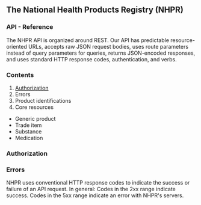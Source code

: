 ## The National Health Products Registry (NHPR)
### API - Reference

The NHPR API is organized around REST. Our API has predictable resource-oriented URLs, accepts raw JSON request bodies, uses route parameters instead of query parameters for queries, returns JSON-encoded responses, and uses standard HTTP response codes, authentication, and verbs.

### Contents

1. [Authorization](/authorization.md)
2. Errors
3. Product identifications
4. Core resources
  - Generic product
  - Trade item
  - Substance
  - Medication

### Authorization


### Errors

NHPR uses conventional HTTP response codes to indicate the success or failure of an API request. In general: Codes in the 2xx range indicate success. Codes in the 5xx range indicate an error with NHPR's servers.
